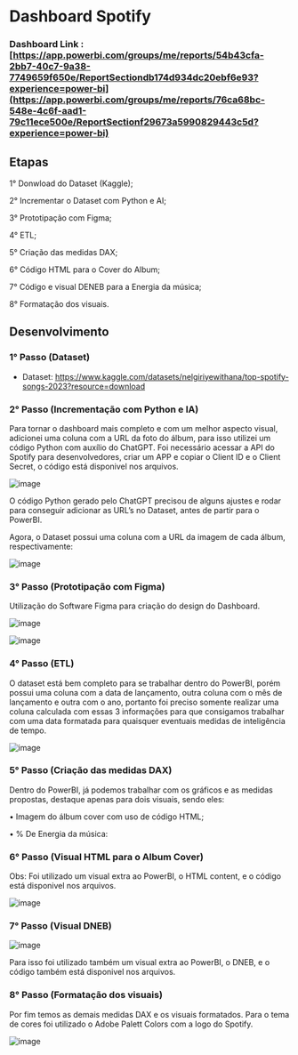 # Dashboard Spotify

### Dashboard Link : [https://app.powerbi.com/groups/me/reports/54b43cfa-2bb7-40c7-9a38-7749659f650e/ReportSectiondb174d934dc20ebf6e93?experience=power-bi](https://app.powerbi.com/groups/me/reports/76ca68bc-548e-4c6f-aad1-79c11ece500e/ReportSectionf29673a5990829443c5d?experience=power-bi)

## Etapas

1° Donwload do Dataset (Kaggle);

2° Incrementar o Dataset com Python e AI;

3° Prototipação com Figma;

4° ETL;

5° Criação das medidas DAX;

6° Código HTML para o Cover do Album;

7° Código e visual DENEB para a Energia da música;

8° Formatação dos visuais.

## Desenvolvimento

### 1° Passo (Dataset)
- Dataset: https://www.kaggle.com/datasets/nelgiriyewithana/top-spotify-songs-2023?resource=download

### 2° Passo (Incrementação com Python e IA)

Para tornar o dashboard mais completo e com um melhor aspecto visual, adicionei uma coluna com a URL da foto do álbum, para isso utilizei um código Python com auxílio do ChatGPT.
Foi necessário acessar a API do Spotify para desenvolvedores, criar um APP e copiar o Client ID e o Client Secret, o código está disponivel nos arquivos.

![image](https://github.com/FerreiraGabrielw/DashboardSpotify/assets/165827836/cf5f7cb9-1e55-4eb6-99d3-4421654293e2)

 O código Python gerado pelo ChatGPT precisou de alguns ajustes e rodar para conseguir adicionar as URL’s no Dataset, antes de partir para o PowerBI.

Agora, o Dataset possui uma coluna com a URL da imagem de cada álbum, respectivamente:

![image](https://github.com/FerreiraGabrielw/DashboardSpotify/assets/165827836/73112dad-7c49-4f4f-98da-ec76172273c5)


### 3° Passo (Prototipação com Figma)

Utilização do Software Figma para criação do design do Dashboard.

![image](https://github.com/FerreiraGabrielw/DashboardSpotify/assets/165827836/d3fcaee0-ef08-476e-900e-45832c1639ed)


![image](https://github.com/FerreiraGabrielw/DashboardSpotify/assets/165827836/aed78c6e-64b1-458b-9355-aff1aa8e3901)


### 4° Passo (ETL)

O dataset está bem completo para se trabalhar dentro do PowerBI, porém possui uma coluna com a data de lançamento, outra coluna com o mês de lançamento e outra com o ano, portanto foi preciso somente realizar uma coluna calculada com essas 3 informações para que consigamos trabalhar com uma data formatada para quaisquer eventuais medidas de inteligência de tempo.

![image](https://github.com/FerreiraGabrielw/DashboardSpotify/assets/165827836/94c9e0f8-3227-4bf4-9b53-b4ad97a9a64d)


### 5° Passo (Criação das medidas DAX)

Dentro do PowerBI, já podemos trabalhar com os gráficos e as medidas propostas, destaque apenas para dois visuais, sendo eles:

•	Imagem do álbum cover com uso de código HTML;

•	% De Energia da música:

### 6° Passo (Visual HTML para o Album Cover)

Obs: Foi utilizado um visual extra ao PowerBI, o HTML content, e o código está disponivel nos arquivos.

![image](https://github.com/FerreiraGabrielw/DashboardSpotify/assets/165827836/8f04cc8d-01a2-4f23-8d47-bce17c57eb32)


### 7° Passo (Visual DNEB)



![image](https://github.com/FerreiraGabrielw/DashboardSpotify/assets/165827836/9679545a-8d9f-4006-9c69-ca03ac93fc4a)


Para isso foi utilizado também um visual extra ao PowerBI, o DNEB, e o código também está disponivel nos arquivos.

### 8° Passo (Formatação dos visuais)

Por fim temos as demais medidas DAX e os visuais formatados.
Para o tema de cores foi utilizado o Adobe Palett Colors com a logo do Spotify.

![image](https://github.com/FerreiraGabrielw/DashboardSpotify/assets/165827836/0101db84-d28f-4e28-a5bc-4cedb44205a0)
